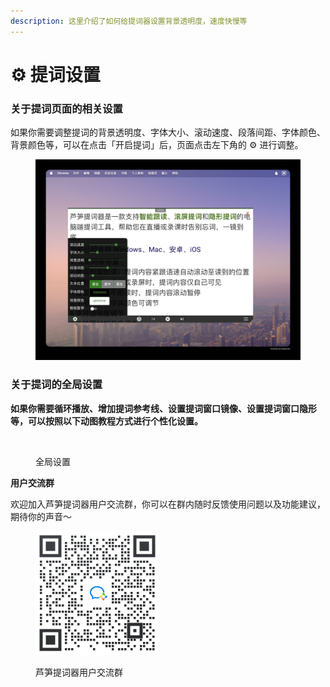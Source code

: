 ```yaml
---
description: 这里介绍了如何给提词器设置背景透明度，速度快慢等
---
```


# ⚙️ 提词设置

### 关于提词页面的相关设置

如果你需要调整提词的背景透明度、字体大小、滚动速度、段落间距、字体颜色、背景颜色等，可以在点击「开启提词」后，页面点击左下角的 ⚙️ 进行调整。

<figure><img src="../.gitbook/assets/tcsetting.jpeg" alt=""><figcaption></figcaption></figure>

### **关于提词的全局设置**

**如果你需要循环播放、增加提词参考线、设置提词窗口镜像、设置提词窗口隐形等，可以按照以下动图教程方式进行个性化设置。**

<figure><img src="../.gitbook/assets/提词器外面的设置功能.gif" alt=""><figcaption><p>全局设置</p></figcaption></figure>

**用户交流群**

欢迎加入芦笋提词器用户交流群，你可以在群内随时反馈使用问题以及功能建议，期待你的声音～

<figure><img src="../.gitbook/assets/quncode.png" alt="" width="198"><figcaption><p>芦笋提词器用户交流群</p></figcaption></figure>
